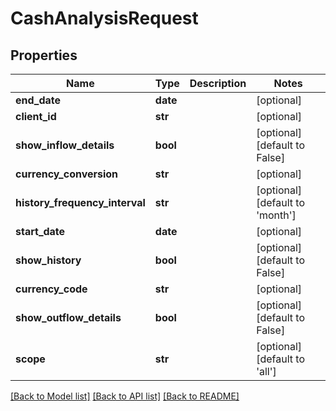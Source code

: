 # CashAnalysisRequest

## Properties
Name | Type | Description | Notes
------------ | ------------- | ------------- | -------------
**end_date** | **date** |  | [optional] 
**client_id** | **str** |  | [optional] 
**show_inflow_details** | **bool** |  | [optional] [default to False]
**currency_conversion** | **str** |  | [optional] 
**history_frequency_interval** | **str** |  | [optional] [default to 'month']
**start_date** | **date** |  | [optional] 
**show_history** | **bool** |  | [optional] [default to False]
**currency_code** | **str** |  | [optional] 
**show_outflow_details** | **bool** |  | [optional] [default to False]
**scope** | **str** |  | [optional] [default to 'all']

[[Back to Model list]](../README.md#documentation-for-models) [[Back to API list]](../README.md#documentation-for-api-endpoints) [[Back to README]](../README.md)


